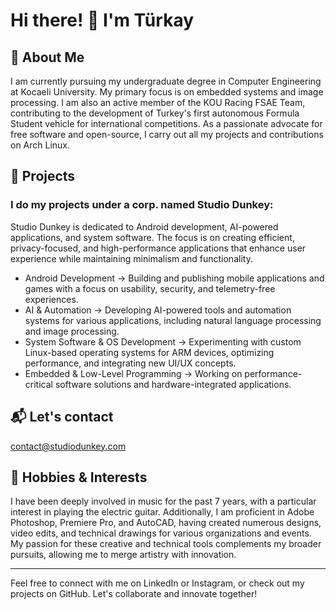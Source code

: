 # Hi there! 👋 I'm Türkay

## 🚀 About Me

I am currently pursuing my undergraduate degree in Computer Engineering at Kocaeli University. My primary focus is on embedded systems and image processing. I am also an active member of the KOU Racing FSAE Team, contributing to the development of Turkey's first autonomous Formula Student vehicle for international competitions. As a passionate advocate for free software and open-source, I carry out all my projects and contributions on Arch Linux.

## 💼 Projects
### I do my projects under a corp. named Studio Dunkey:
Studio Dunkey is dedicated to Android development, AI-powered applications, and system software. The focus is on creating efficient, privacy-focused, and high-performance applications that enhance user experience while maintaining minimalism and functionality.

- Android Development → Building and publishing mobile applications and games with a focus on usability, security, and telemetry-free experiences.
- AI & Automation → Developing AI-powered tools and automation systems for various applications, including natural language processing and image processing.
- System Software & OS Development → Experimenting with custom Linux-based operating systems for ARM devices, optimizing performance, and integrating new UI/UX concepts.
- Embedded & Low-Level Programming → Working on performance-critical software solutions and hardware-integrated applications.

## 📬 Let's contact

[contact@studiodunkey.com](mailto:contact@studiodunkey.com)

## 🎸 Hobbies & Interests

I have been deeply involved in music for the past 7 years, with a particular interest in playing the electric guitar. Additionally, I am proficient in Adobe Photoshop, Premiere Pro, and AutoCAD, having created numerous designs, video edits, and technical drawings for various organizations and events. My passion for these creative and technical tools complements my broader pursuits, allowing me to merge artistry with innovation.

---

Feel free to connect with me on LinkedIn or Instagram, or check out my projects on GitHub. Let's collaborate and innovate together!

